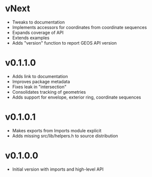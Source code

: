 # vNext

* Tweaks to documentation
* Implements accessors for coordinates from coordinate sequences
* Expands coverage of API
* Extends examples
* Adds "version" function to report GEOS API version

# v0.1.1.0

* Adds link to documentation
* Improves package metadata
* Fixes leak in "intersection"
* Consolidates tracking of geometries
* Adds support for envelope, exterior ring, coordinate sequences

# v0.1.0.1

* Makes exports from Imports module explicit
* Adds missing src/lib/helpers.h to source distribution

# v0.1.0.0

* Initial version with imports and high-level API
